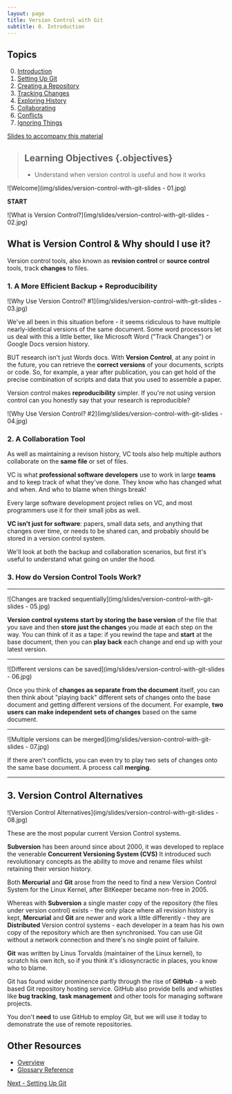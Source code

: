 ```yaml
---
layout: page
title: Version Control with Git
subtitle: 0. Introduction
---
```

## Topics

0.  [Introduction](index.html)
1.  [Setting Up Git](01-setup.html)
2.  [Creating a Repository](02-create.html)
3.  [Tracking Changes](03-changes.html)
4.  [Exploring History](04-history.html)
5.  [Collaborating](05-collab.html)
6.  [Conflicts](06-conflict.html)
7.  [Ignoring Things](07-ignore.html)

[Slides to accompany this material](version-control-with-git-slides.pdf)

> ## Learning Objectives {.objectives}
>
> *   Understand when version control is useful and how it works

![Welcome](img/slides/version-control-with-git-slides - 01.jpg)

**START**

![What is Version Control?](img/slides/version-control-with-git-slides - 02.jpg)

## What is Version Control & Why should I use it? ##

Version control tools, also known as **revision control** or **source control** tools, track **changes** to files.  

### 1. A More Efficient Backup + Reproducibility ###

![Why Use Version Control? #1](img/slides/version-control-with-git-slides - 03.jpg)

We've all been in this situation before - it seems ridiculous to have multiple nearly-identical versions of the same document. Some word processors let us deal with this a little better, like Microsoft Word ("Track Changes") or Google Docs version history.

BUT research isn't just Words docs.  With **Version Control**, at any point in the future, you can retrieve the **correct versions** of your documents, scripts or code.  So, for example, a year after publication, you can get hold of the precise combination of scripts and data that you used to assemble a paper.  

Version control makes **reproducibility** simpler. If you're not using version control can you honestly say that your research is reproducible?

![Why Use Version Control? #2](img/slides/version-control-with-git-slides - 04.jpg)

### 2. A Collaboration Tool ###

As well as maintaining a revison history, VC tools also help multiple authors collaborate on the **same file** or set of files.

VC is what **professional software developers** use to work in large **teams** and to keep track of what they've done.  They know who has changed what and when.  And who to blame when things break!

Every large software development project relies on VC, and most programmers use it for their small jobs as well.

**VC isn't just for software**: papers, small data sets, and anything that changes over time, or needs to be shared can, and probably should be stored in a version control system.

We'll look at both the backup and collaboration scenarios, but first it's useful to understand what going on under the hood.

### 3. How do Version Control Tools Work? ###

---------------------------------------------------------------

![Changes are tracked sequentially](img/slides/version-control-with-git-slides - 05.jpg)

**Version control systems start by storing the base version** of the file that you save and then **store just the changes** you made at each step on the way. You can think of it as a tape: if you rewind the tape and **start** at the base document, then you can **play back** each change and end up with your latest version.


---------------------------------------------------------------


![Different versions can be saved](img/slides/version-control-with-git-slides - 06.jpg)

Once you think of **changes as separate from the document** itself, you can then think about "playing back" different sets of changes onto the base document and getting different versions of the document. For example, **two users can make independent sets of changes** based on the same document.



---------------------------------------------------------------

![Multiple versions can be merged](img/slides/version-control-with-git-slides - 07.jpg)

If there aren't conflicts, you can even try to play two sets of changes onto the same base document.  A process call **merging**.


---------------------------------------------------------------
## 3. Version Control Alternatives ##

![Version Control Alternatives](img/slides/version-control-with-git-slides - 08.jpg)

These are the most popular current Version Control systems.  

**Subversion** has been around since about 2000, it was developed to replace the venerable **Concurrent Versioning System (CVS)** It introduced such revolutionary concepts as the ability to move and rename files whilst retaining their version history.

Both **Mercurial** and **Git** arose from the need to find a new Version Control System for the Linux Kernel, after BitKeeper became non-free in 2005. 

Whereas with **Subversion** a single master copy of the repository (the files under version control) exists - the only place where all revision history is kept,  **Mercurial** and **Git** are newer and work a little differently - they are **Distributed** Version control systems - each developer in a team has his own copy of the repository which are then synchronised.  You can use Git without a network connection and there's no single point of failuire.

**Git** was written by Linus Torvalds (maintainer of the Linux kernel), to scratch his own itch, so if you think it's idiosyncractic in places, you know who to blame.

Git has found wider prominence partly through the rise of **GitHub** - a web based Git repository hosting service.  GitHub also provide bells and whistles like **bug tracking**, **task management** and other tools for managing software projects.

You don't **need** to use GitHub to employ Git, but we will use it today to demonstrate the use of remote repositories.

## Other Resources

* [Overview](version-control-with-git-slides.odp)
* [Glossary Reference](reference.html)

[Next -  Setting Up Git ](01-setup.html)
